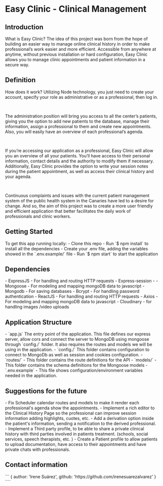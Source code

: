 <h1>Easy Clinic - Clinical Management</h1>

<h2>Introduction</h2>
<p>What is Easy Clinic? The idea of this project was born from the hope of building an easier way to manage online clinical history in order to make professional’s work easier and more efficient. Accessible from anywhere at anytime, without previous installation or hard configuration, Easy Clinic allows you to manage clinic appointments and patient information in a secure way.</p>

<h2>Definition</h2>
<p>How does it work? Utilizing Node technology, you just need to create your account, specify your role as administrative or as a professional, then log in. </p>
<br/>
<p>The administration position will bring you access to all the center’s patients, giving you the option to add new patients to the database, manage their information, assign a professional to them and create new appointments. Also, you will easily have an overview of each professional’s agenda. </p>
<br/>
<p>If you’re accessing our application as a professional, Easy Clinic will allow you an overview of all your patients. You’ll have access to their personal information, contact details and the authority to modify them if necessary. Additionally, Easy Clinic provides the option to write your session notes during the patient appointment, as well as access their clinical history and your agenda. </p>
<br/>
<p>Continuous complaints and issues with the current patient management system of the public health system in the Canaries have led to a desire for change. And so, the aim of this project was to create a more user friendly and efficient application that better facilitates the daily work of professionals and clinic workers.</p>

<h2>Getting Started</h2>
To get this app running locally:
- Clone this repo
- Run `$ npm install` to install all the dependencies
- Create your .env file, adding the variables showed in the `.env.example/` file
- Run `$ npm start` to start the application

<h2>Dependencies</h2>
- ExpressJS - For handling and routing HTTP requests
- Express-session - 
- Mongoose - For modeling and mapping mongoDB data to javascript
- Mongodb - For saving databases
- Bcrypt - For handling password authentication
- ReactJS - For handling and routing HTTP requests
- Axios - For modeling and mapping mongoDB data to javascript
- Cloudinary - for handling images /video uploads

<h2>Application Structure</h2>
- `app.js` The entry point of the application. This file defines our express server, allow cors and connect the server to MongoDB using mongoose through  `config./` folder. It also requires the routes and models we will be using in the application.
- `config./` This folder contains configuration to connect to MongoDb as well as session and cookies configuration. 
- `routes/` - This folder contains the route definitions for the API
- `models/` - This folder contains the schema definitions for the Mongoose models 
- `.env.example` - This file shows configuration/environment variables needed in the application. 

<h2>Suggestions for the future</h2>
- Fix Scheduler calendar routes and models to make it render each professional's agenda show the appointments.
- Implement a rich editor to the Clinical History Page so the professional can improve session information adding highlights, cuotes, etc. 
- Add a derivation option inside the patient's information, sending a notification to the derived professional. 
- Implement a Third party profile, to be able to share a private clinical history with third parties involved in patients treatment. (schools, social services, speech therapists, etc. )
- Create a Patient profile to allow patients to upload documentation, have access to their appointments and have private chats with professionals.

<h2>Contact information</h2>
```
{
    author: 'Irene Suárez',
    github: 'https://github.com/irenesuarezalvarez'
}
````